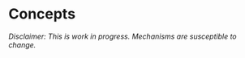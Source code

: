 <!--
order: 1
-->

# Concepts
_Disclaimer: This is work in progress. Mechanisms are susceptible to change._
